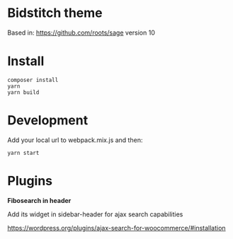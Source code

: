 # Bidstitch theme

Based in: https://github.com/roots/sage version 10

# Install

```
composer install
yarn 
yarn build
```

# Development

Add your local url to webpack.mix.js and then:

```
yarn start
```

# Plugins

**Fibosearch in header**

Add its widget in sidebar-header for ajax search capabilities

https://wordpress.org/plugins/ajax-search-for-woocommerce/#installation
